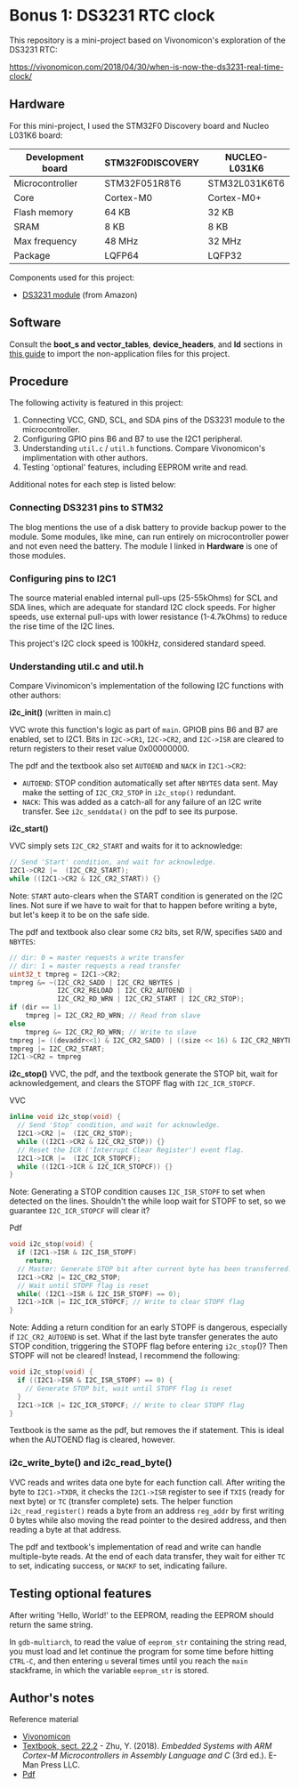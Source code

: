 # Bonus 1: DS3231 RTC clock
This repository is a mini-project based on Vivonomicon's exploration of the DS3231 RTC:

https://vivonomicon.com/2018/04/30/when-is-now-the-ds3231-real-time-clock/

## Hardware
For this mini-project, I used the STM32F0 Discovery board and Nucleo L031K6 board:

Development board | STM32F0DISCOVERY | NUCLEO-L031K6
------------------|------------------|---------------
Microcontroller   | STM32F051R8T6    | STM32L031K6T6
Core              | Cortex-M0        | Cortex-M0+
Flash memory      | 64 KB            | 32 KB
SRAM              | 8 KB             | 8 KB
Max frequency     | 48 MHz           | 32 MHz
Package           | LQFP64           | LQFP32

Components used for this project:
* [DS3231 module](https://www.amazon.com/dp/B07Q7NZTQS?psc=1&ref=ppx_yo2_dt_b_product_details) (from Amazon)

## Software
Consult the **boot_s and vector_tables**, **device_headers**, and **ld** sections in [this guide](../../docs/import-files.md) to import the non-application files for this project.

## Procedure
The following activity is featured in this project:
1. Connecting VCC, GND, SCL, and SDA pins of the DS3231 module to the microcontroller.
2. Configuring GPIO pins B6 and B7 to use the I2C1 peripheral.
3. Understanding `util.c` / `util.h` functions. Compare Vivonomicon's implimentation with other authors.
4. Testing 'optional' features, including EEPROM write and read.

Additional notes for each step is listed below:

### Connecting DS3231 pins to STM32
The blog mentions the use of a disk battery to provide backup power to the module. Some modules, like mine, can run entirely on microcontroller power and not even need the battery. The module I linked in **Hardware** is one of those modules.

### Configuring pins to I2C1
The source material enabled internal pull-ups (25-55kOhms) for SCL and SDA lines, which are adequate for standard I2C clock speeds. For higher speeds, use external pull-ups with lower resistance (1-4.7kOhms) to reduce the rise time of the I2C lines.

This project's I2C clock speed is 100kHz, considered standard speed.

### Understanding util.c and util.h
Compare Vivinomicon's implementation of the following I2C functions with other authors:

**i2c_init()** (written in main.c)

VVC wrote this function's logic as part of `main`. GPIOB pins B6 and B7 are enabled, set to I2C1. Bits in `I2C->CR1`, `I2C->CR2`, and `I2C->ISR` are cleared to return registers to their reset value 0x00000000.

The pdf and the textbook also set `AUTOEND` and `NACK` in `I2C1->CR2`:
* `AUTOEND`: STOP condition automatically set after `NBYTES` data sent. May make the setting of `I2C_CR2_STOP` in `i2c_stop()` redundant.
* `NACK`: This was added as a catch-all for any failure of an I2C write transfer. See `i2c_senddata()` on the pdf to see its purpose.

**i2c_start()**

VVC simply sets `I2C_CR2_START` and waits for it to acknowledge:
```c
// Send 'Start' condition, and wait for acknowledge.
I2C1->CR2 |=  (I2C_CR2_START);
while ((I2C1->CR2 & I2C_CR2_START)) {}
```
Note: `START` auto-clears when the START condition is generated on the I2C lines. Not sure if we have to wait for that to happen before writing a byte, but let's keep it to be on the safe side.

The pdf and textbook also clear some `CR2` bits, set R/W, specifies `SADD` and `NBYTES`:
```c
// dir: 0 = master requests a write transfer
// dir: 1 = master requests a read transfer
uint32_t tmpreg = I2C1->CR2;
tmpreg &= ~(I2C_CR2_SADD | I2C_CR2_NBYTES |
            I2C_CR2_RELOAD | I2C_CR2_AUTOEND |
            I2C_CR2_RD_WRN | I2C_CR2_START | I2C_CR2_STOP);
if (dir == 1)
    tmpreg |= I2C_CR2_RD_WRN; // Read from slave
else
    tmpreg &= I2C_CR2_RD_WRN; // Write to slave
tmpreg |= ((devaddr<<1) & I2C_CR2_SADD) | ((size << 16) & I2C_CR2_NBYTES);
tmpreg |= I2C_CR2_START;
I2C1->CR2 = tmpreg
```

**i2c_stop()**
VVC, the pdf, and the textbook generate the STOP bit, wait for acknowledgement, and clears the STOPF flag with `I2C_ICR_STOPCF`.

VVC
```C
inline void i2c_stop(void) {
  // Send 'Stop' condition, and wait for acknowledge.
  I2C1->CR2 |=  (I2C_CR2_STOP);
  while ((I2C1->CR2 & I2C_CR2_STOP)) {}
  // Reset the ICR ('Interrupt Clear Register') event flag.
  I2C1->ICR |=  (I2C_ICR_STOPCF);
  while ((I2C1->ICR & I2C_ICR_STOPCF)) {}
}
```
Note: Generating a STOP condition causes `I2C_ISR_STOPF` to set when detected on the lines. Shouldn't the while loop wait for STOPF to set, so we guarantee `I2C_ICR_STOPCF` will clear it?

Pdf
```C
void i2c_stop(void) {
  if (I2C1->ISR & I2C_ISR_STOPF)
    return;
  // Master: Generate STOP bit after current byte has been transferred.
  I2C1->CR2 |= I2C_CR2_STOP;
  // Wait until STOPF flag is reset
  while( (I2C1->ISR & I2C_ISR_STOPF) == 0);
  I2C1->ICR |= I2C_ICR_STOPCF; // Write to clear STOPF flag
}
```
Note: Adding a return condition for an early STOPF is dangerous, especially if `I2C_CR2_AUTOEND` is set. What if the last byte transfer generates the auto STOP condition, triggering the STOPF flag before entering `i2c_stop`()? Then STOPF will not be cleared! Instead, I recommend the following:
```C
void i2c_stop(void) {
  if ((I2C1->ISR & I2C_ISR_STOPF) == 0) {
    // Generate STOP bit, wait until STOPF flag is reset
  }
  I2C1->ICR |= I2C_ICR_STOPCF; // Write to clear STOPF flag
}
```
Textbook is the same as the pdf, but removes the if statement. This is ideal when the AUTOEND flag is cleared, however.

### i2c_write_byte() and i2c_read_byte()
VVC reads and writes data one byte for each function call. After writing the byte to `I2C1->TXDR`, it checks the `I2C1->ISR` register to see if `TXIS` (ready for next byte) or `TC` (transfer complete) sets. The helper function `i2c_read_register()` reads a byte from an address `reg_addr` by first writing 0 bytes while also moving the read pointer to the desired address, and then reading a byte at that address.

The pdf and textbook's implementation of read and write can handle multiple-byte reads. At the end of each data transfer, they wait for either `TC` to set, indicating success, or `NACKF` to set, indicating failure.

## Testing optional features
After writing 'Hello, World!' to the EEPROM, reading the EEPROM should return the same string.

In `gdb-multiarch`, to read the value of `eeprom_str` containing the string read, you must load and let continue the program for some time before hitting `CTRL-C`, and then entering `u` several times until you reach the `main` stackframe, in which the variable `eeprom_str` is stored.

## Author's notes 
Reference material
* [Vivonomicon](https://vivonomicon.com/2018/04/30/when-is-now-the-ds3231-real-time-clock/)
* [Textbook, sect. 22.2](https://www.amazon.com/gp/product/0982692668/ref=ppx_yo_dt_b_search_asin_title?ie=UTF8&psc=1) - Zhu, Y. (2018). *Embedded Systems with ARM Cortex-M Microcontrollers in Assembly Language and C* (3rd ed.). E-Man Press LLC.
* [Pdf](../../docs/i2c-interface-ece362-engineering.purdue.edu.pdf "I2C interface")


